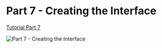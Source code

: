 # Part 7 - Creating the Interface

[Tutorial Part 7](http://rogueliketutorials.com/tutorials/tcod/v2/part-7/)

![Part 7 - Creating the Interface](roguelike_part7.gif "Part 7 - Creating the Interface")
